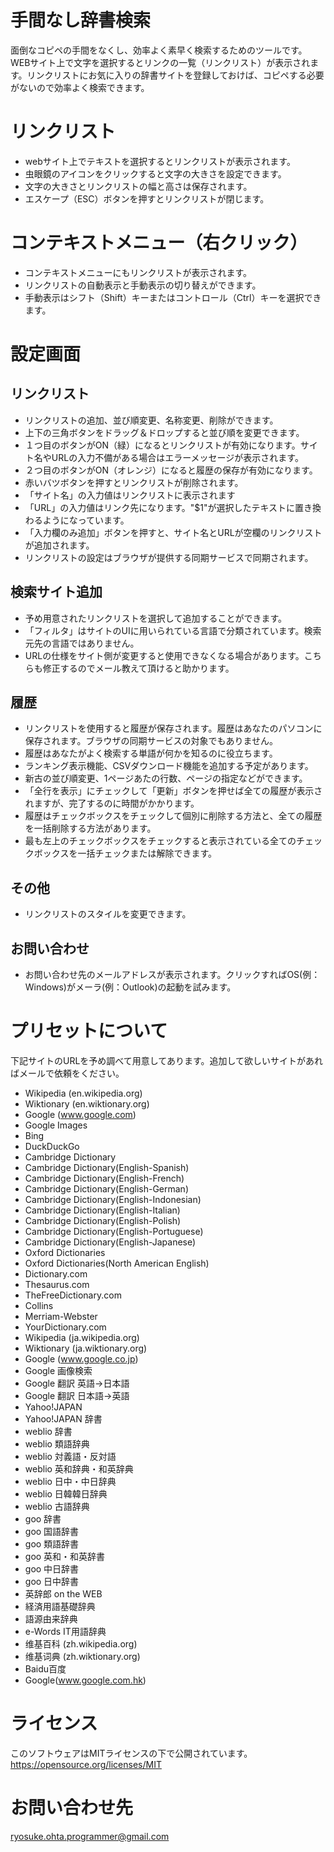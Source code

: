 # 手間なし辞書検索
面倒なコピペの手間をなくし、効率よく素早く検索するためのツールです。
WEBサイト上で文字を選択するとリンクの一覧（リンクリスト）が表示されます。リンクリストにお気に入りの辞書サイトを登録しておけば、コピペする必要がないので効率よく検索できます。

# リンクリスト
* webサイト上でテキストを選択するとリンクリストが表示されます。
* 虫眼鏡のアイコンをクリックすると文字の大きさを設定できます。
* 文字の大きさとリンクリストの幅と高さは保存されます。
* エスケープ（ESC）ボタンを押すとリンクリストが閉じます。

# コンテキストメニュー（右クリック）
* コンテキストメニューにもリンクリストが表示されます。
* リンクリストの自動表示と手動表示の切り替えができます。
* 手動表示はシフト（Shift）キーまたはコントロール（Ctrl）キーを選択できます。

# 設定画面

## リンクリスト
* リンクリストの追加、並び順変更、名称変更、削除ができます。
* 上下の三角ボタンをドラッグ＆ドロップすると並び順を変更できます。
* １つ目のボタンがON（緑）になるとリンクリストが有効になります。サイト名やURLの入力不備がある場合はエラーメッセージが表示されます。
* ２つ目のボタンがON（オレンジ）になると履歴の保存が有効になります。
* 赤いバツボタンを押すとリンクリストが削除されます。
* 「サイト名」の入力値はリンクリストに表示されます
* 「URL」の入力値はリンク先になります。"$1"が選択したテキストに置き換わるようになっています。
* 「入力欄のみ追加」ボタンを押すと、サイト名とURLが空欄のリンクリストが追加されます。
* リンクリストの設定はブラウザが提供する同期サービスで同期されます。

## 検索サイト追加
* 予め用意されたリンクリストを選択して追加することができます。
* 「フィルタ」はサイトのUIに用いられている言語で分類されています。検索元先の言語ではありません。
* URLの仕様をサイト側が変更すると使用できなくなる場合があります。こちらも修正するのでメール教えて頂けると助かります。

## 履歴
* リンクリストを使用すると履歴が保存されます。履歴はあなたのパソコンに保存されます。ブラウザの同期サービスの対象でもありません。
* 履歴はあなたがよく検索する単語が何かを知るのに役立ちます。
* ランキング表示機能、CSVダウンロード機能を追加する予定があります。
* 新古の並び順変更、1ページあたの行数、ページの指定などができます。
* 「全行を表示」にチェックして「更新」ボタンを押せば全ての履歴が表示されますが、完了するのに時間がかかります。
* 履歴はチェックボックスをチェックして個別に削除する方法と、全ての履歴を一括削除する方法があります。
* 最も左上のチェックボックスをチェックすると表示されている全てのチェックボックスを一括チェックまたは解除できます。

## その他
* リンクリストのスタイルを変更できます。

## お問い合わせ
* お問い合わせ先のメールアドレスが表示されます。クリックすればOS(例：Windows)がメーラ(例：Outlook)の起動を試みます。

# プリセットについて

下記サイトのURLを予め調べて用意してあります。追加して欲しいサイトがあればメールで依頼をください。

* Wikipedia (en.wikipedia.org)
* Wiktionary (en.wiktionary.org)
* Google (www.google.com)
* Google Images
* Bing
* DuckDuckGo
* Cambridge Dictionary
* Cambridge Dictionary(English-Spanish)
* Cambridge Dictionary(English-French)
* Cambridge Dictionary(English-German)
* Cambridge Dictionary(English-Indonesian)
* Cambridge Dictionary(English-Italian)
* Cambridge Dictionary(English-Polish)
* Cambridge Dictionary(English-Portuguese)
* Cambridge Dictionary(English-Japanese)
* Oxford Dictionaries
* Oxford Dictionaries(North American English)
* Dictionary.com
* Thesaurus.com
* TheFreeDictionary.com
* Collins
* Merriam-Webster
* YourDictionary.com
* Wikipedia (ja.wikipedia.org)
* Wiktionary (ja.wiktionary.org)
* Google (www.google.co.jp)
* Google 画像検索
* Google 翻訳 英語→日本語
* Google 翻訳 日本語→英語
* Yahoo!JAPAN
* Yahoo!JAPAN 辞書
* weblio 辞書
* weblio 類語辞典
* weblio 対義語・反対語
* weblio 英和辞典・和英辞典
* weblio 日中・中日辞典
* weblio 日韓韓日辞典
* weblio 古語辞典
* goo 辞書
* goo 国語辞書
* goo 類語辞書
* goo 英和・和英辞書
* goo 中日辞書
* goo 日中辞書
* 英辞郎 on the WEB
* 経済用語基礎辞典
* 語源由来辞典
* e-Words IT用語辞典
* 维基百科 (zh.wikipedia.org)
* 维基词典 (zh.wiktionary.org)
* Baidu百度
* Google(www.google.com.hk)

# ライセンス

このソフトウェアはMITライセンスの下で公開されています。
https://opensource.org/licenses/MIT

# お問い合わせ先

ryosuke.ohta.programmer@gmail.com
